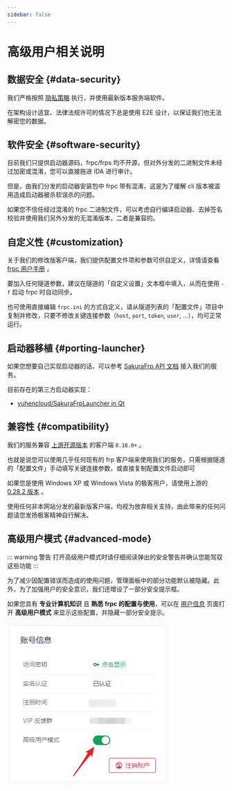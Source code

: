 ```yaml
---
sidebar: false
---
```


# 高级用户相关说明

## 数据安全 {#data-security}

我们严格按照 [隐私策略](https://www.natfrp.com/policy/privacy) 执行，并使用最新版本服务端软件。

在架构设计适宜、法律法规许可的情况下总是使用 E2E 设计，以保证我们也无法解密您的数据。

## 软件安全 {#software-security}

目前我们只提供启动器源码，frpc/frps 均不开源，但对外分发的二进制文件未经过加密或混淆，您可以直接拖进 IDA 进行审计。

但是，由我们分发的启动器安装包中 frpc 带有混淆，这是为了缓解 cli 版本被滥用造成启动器被杀软误杀的问题。

如果您不信任经过混淆的 frpc 二进制文件，可以考虑自行编译启动器、去掉签名校验并使用我们另外分发的无混淆版本，二者是兼容的。

## 自定义性 {#customization}

关于我们的修改版客户端，我们提供配置文件项和参数可供自定义，详情请查看 [frpc 用户手册](/frpc/manual.md) 。

要加入任何隧道参数，建议在隧道的「自定义设置」文本框中填入，从而在使用 `-f` 启动 frpc 时自动同步。

也可使用直接编辑 `frpc.ini` 的方式自定义，请从隧道列表的「配置文件」项目中复制并修改，只要不修改关键连接参数（`host`, `port`, `token`, `user`, ...），均可正常运行。

## 启动器移植 {#porting-launcher}

如果您想要自己实现启动器的话，可以参考 [SakuraFrp API 文档](https://api.natfrp.com/docs/) 接入我们的服务。

目前存在的第三方启动器实现：

- [yuhencloud/SakuraFrpLauncher in Qt](https://github.com/yuhencloud/SakuraFrpLauncher)

## 兼容性 {#compatibility}

我们的服务兼容 [上游开源版本](https://github.com/fatedier/frp) 的客户端 `0.18.0+` 。

也就是说您可以使用几乎任何现有的 frp 客户端来使用我们的服务，只需根据隧道的「配置文件」手动填写关键连接参数，或直接复制配置文件启动即可

如果您是使用 Windows XP 或 Windows Vista 的极客用户，请使用上游的 [0.28.2 版本](https://github.com/fatedier/frp/releases/tag/v0.28.2) 。

使用任何非本网站分发的最新版客户端，均视为放弃相关支持，由此带来的任何问题请您发扬极客精神自行解决。

## 高级用户模式 {#advanced-mode}

::: warning 警告
打开高级用户模式时请仔细阅读弹出的安全警告并确认您能驾驭这些功能
:::

为了减少因配置错误而造成的使用问题，管理面板中的部分功能默认被隐藏。此外，为了加强用户的安全意识，我们还增设了一部分安全提示框。

如果您具有 **专业计算机知识** 且 **熟悉 frpc 的配置与使用**，可以在 [用户信息](https://www.natfrp.com/user/profile) 页面打开 **高级用户模式** 来显示这些配置，并隐藏一部分安全提示。

![](./_images/advanced-mode.png)
